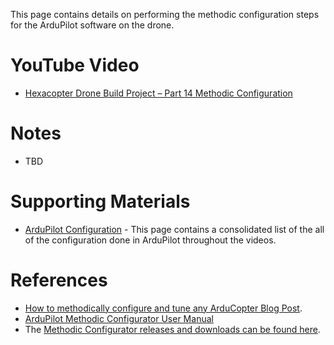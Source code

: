 This page contains details on performing the methodic configuration steps for the ArduPilot software on the drone.

# YouTube Video
- [Hexacopter Drone Build Project – Part 14 Methodic Configuration](https://youtu.be/XXX)

# Notes
- TBD

# Supporting Materials
- [ArduPilot Configuration](../ArduPilot-Config/ArduPilot-Config.md) - This page contains a consolidated list of the all of the configuration done in ArduPilot throughout the videos.

# References 
- [How to methodically configure and tune any ArduCopter Blog Post](https://discuss.ardupilot.org/t/how-to-methodically-configure-and-tune-any-arducopter/110842).
- [ArduPilot Methodic Configurator User Manual](https://github.com/ArduPilot/MethodicConfigurator/blob/master/USERMANUAL.md)
- The [Methodic Configurator releases and downloads can be found here](https://github.com/ArduPilot/MethodicConfigurator/releases).
